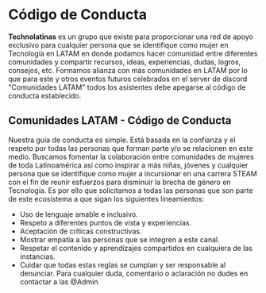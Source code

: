 # Código de Conducta

**Technolatinas** es un grupo que existe para proporcionar una red de apoyo exclusivo para cualquier persona que se identifique como mujer en Tecnología en LATAM en donde podamos hacer comunidad entre diferentes comunidades y compartir recursos, ideas, experiencias, dudas, logros, consejos, etc.
Formamos alianza con más comunidades en LATAM por lo que para este y otros eventos futuros celebrados en el server de discord "Comunidades LATAM" todos los asistentes debe apegarse al código de conducta establecido.

## Comunidades LATAM - Código de Conducta
Nuestra guía de conducta es simple. Está basada en la confianza y el respeto por todas las personas que forman parte y/o se relacionen en este medio.
Buscamos fomentar la colaboración entre comunidades de mujeres de toda Latinoamérica así como inspirar a más niñas, jóvenes y cualquier persona que se identifique como mujer a incursionar en una carrera STEAM con el fin de reunir esfuerzos para disminuir la brecha de género en Tecnología.
Es por ello que solicitamos a todas las personas que son parte de este ecosistema a que sigan los siguientes lineamientos:
* Uso de lenguaje amable e inclusivo.
* Respeto a diferentes puntos de vista y experiencias.
* Aceptación de críticas constructivas.
* Mostrar empatía a las personas que se integren a este canal.
* Respetar el contenido y aprendizajes compartidos en cualquiera de las instancias.
* Cuidar que todas estas reglas se cumplan y ser responsable al denunciar.
Para cualquier duda, comentario o aclaración no dudes en contactar a las @Admin
